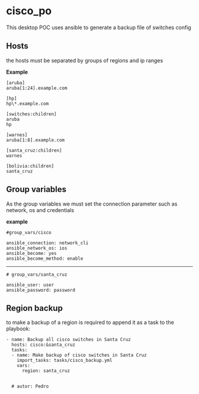 # cisco_po

This desktop POC uses ansible to generate a backup file of switches config

## Hosts

the hosts must be separated by groups of regions and ip ranges

**Example**

    [aruba]
    aruba[1:24].example.com

    [hp]
    hp\*.example.com

    [switches:children]
    aruba
    hp

    [warnes]
    aruba[1:8].example.com

    [santa_cruz:children]
    warnes

    [bolivia:children]
    santa_cruz

## Group variables

As the group variables we must set the connection parameter such as network, os and credentials

**example**

    #group_vars/cisco

    ansible_connection: network_cli
    ansible_network_os: ios
    ansible_become: yes
    ansible_become_method: enable

---

    # group_vars/santa_cruz

    ansible_user: user
    ansible_password: password

## Region backup

to make a backup of a region is required to append it as a task to the playbook:

    - name: Backup all cisco switches in Santa Cruz
      hosts: cisco:&santa_cruz
      tasks:
      - name: Make backup of cisco switches in Santa Cruz
        import_tasks: tasks/cisco_backup.yml
        vars:
          region: santa_cruz


      # autor: Pedro

